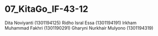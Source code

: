 # 07_KitaGo_IF-43-12
Dita Noviyanti (1301194125)
Ridho Isral Essa (1301194191)
Irkham Muhammad Fakhri (1301190291)
Gharyni Nurkhair Mulyono (1301194319)
